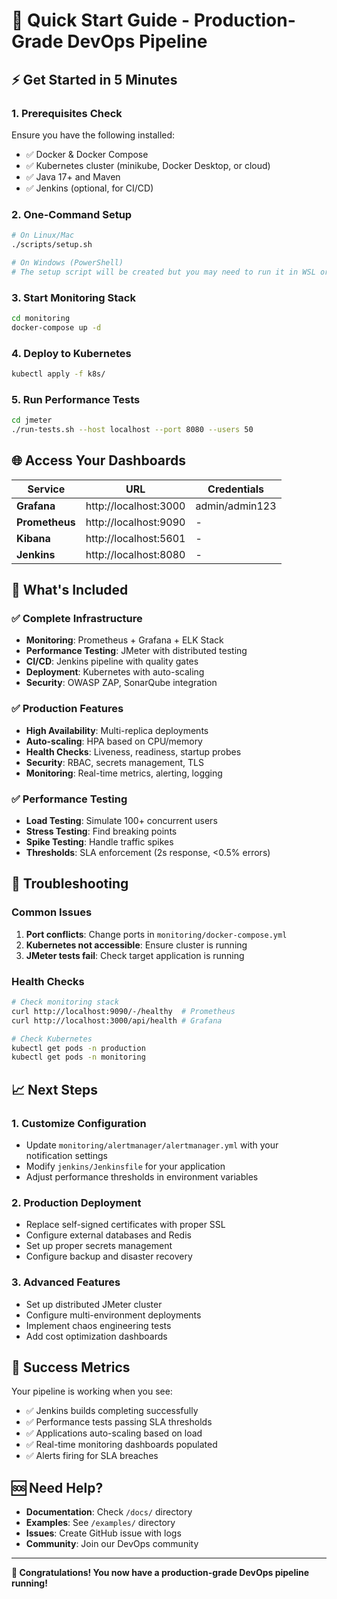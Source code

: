 # 🚀 Quick Start Guide - Production-Grade DevOps Pipeline

## ⚡ Get Started in 5 Minutes

### 1. Prerequisites Check
Ensure you have the following installed:
- ✅ Docker & Docker Compose
- ✅ Kubernetes cluster (minikube, Docker Desktop, or cloud)
- ✅ Java 17+ and Maven
- ✅ Jenkins (optional, for CI/CD)

### 2. One-Command Setup
```bash
# On Linux/Mac
./scripts/setup.sh

# On Windows (PowerShell)
# The setup script will be created but you may need to run it in WSL or Git Bash
```

### 3. Start Monitoring Stack
```bash
cd monitoring
docker-compose up -d
```

### 4. Deploy to Kubernetes
```bash
kubectl apply -f k8s/
```

### 5. Run Performance Tests
```bash
cd jmeter
./run-tests.sh --host localhost --port 8080 --users 50
```

## 🌐 Access Your Dashboards

| Service | URL | Credentials |
|---------|-----|-------------|
| **Grafana** | http://localhost:3000 | admin/admin123 |
| **Prometheus** | http://localhost:9090 | - |
| **Kibana** | http://localhost:5601 | - |
| **Jenkins** | http://localhost:8080 | - |

## 🔧 What's Included

### ✅ Complete Infrastructure
- **Monitoring**: Prometheus + Grafana + ELK Stack
- **Performance Testing**: JMeter with distributed testing
- **CI/CD**: Jenkins pipeline with quality gates
- **Deployment**: Kubernetes with auto-scaling
- **Security**: OWASP ZAP, SonarQube integration

### ✅ Production Features
- **High Availability**: Multi-replica deployments
- **Auto-scaling**: HPA based on CPU/memory
- **Health Checks**: Liveness, readiness, startup probes
- **Security**: RBAC, secrets management, TLS
- **Monitoring**: Real-time metrics, alerting, logging

### ✅ Performance Testing
- **Load Testing**: Simulate 100+ concurrent users
- **Stress Testing**: Find breaking points
- **Spike Testing**: Handle traffic spikes
- **Thresholds**: SLA enforcement (2s response, <0.5% errors)

## 🚨 Troubleshooting

### Common Issues
1. **Port conflicts**: Change ports in `monitoring/docker-compose.yml`
2. **Kubernetes not accessible**: Ensure cluster is running
3. **JMeter tests fail**: Check target application is running

### Health Checks
```bash
# Check monitoring stack
curl http://localhost:9090/-/healthy  # Prometheus
curl http://localhost:3000/api/health # Grafana

# Check Kubernetes
kubectl get pods -n production
kubectl get pods -n monitoring
```

## 📈 Next Steps

### 1. Customize Configuration
- Update `monitoring/alertmanager/alertmanager.yml` with your notification settings
- Modify `jenkins/Jenkinsfile` for your application
- Adjust performance thresholds in environment variables

### 2. Production Deployment
- Replace self-signed certificates with proper SSL
- Configure external databases and Redis
- Set up proper secrets management
- Configure backup and disaster recovery

### 3. Advanced Features
- Set up distributed JMeter cluster
- Configure multi-environment deployments
- Implement chaos engineering tests
- Add cost optimization dashboards

## 🎯 Success Metrics

Your pipeline is working when you see:
- ✅ Jenkins builds completing successfully
- ✅ Performance tests passing SLA thresholds
- ✅ Applications auto-scaling based on load
- ✅ Real-time monitoring dashboards populated
- ✅ Alerts firing for SLA breaches

## 🆘 Need Help?

- **Documentation**: Check `/docs/` directory
- **Examples**: See `/examples/` directory
- **Issues**: Create GitHub issue with logs
- **Community**: Join our DevOps community

---

**🎉 Congratulations! You now have a production-grade DevOps pipeline running!**
